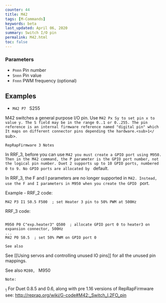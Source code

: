 ```yaml
---
counter: 44
title: M42
tags: [M-Commands] 
keywords: beta 
last_updated: April 06, 2020 
summary: Switch I/O pin 
permalink: M42.html
toc: false 
---
```



### Parameters

* `Pnnn` Pin number
* `Snnn` Pin value
* `Fnnn` PWM frequency (optional)

## Examples

* ` M42 P7  ` S255

M42 switches a general purpose I/O pin. Use ` M42 Px Sy to set pin x to value y. The S field may be in the range 0..1 or 0..255. The pin reference is an internal firmware reference named "digital pin" which It maps on different connector pins depending the hardware.<sub>1</ ` sub>.

`RepRapFirmware 3 Notes`

In RRF_3, before you can use ` M42 you must create a GPIO port using M950. Then in the M42 command, the P parameter is the GPIO port number, not the logical pin number. Duet 2 supports up to 10 GPIO ports, numbered 0 to 9. No GPIO ports are allocated by  ` default.

In RRF_3, the F and I parameters are no longer supported in ` M42. Instead, use the F and I parameters in M950 when you create the GPIO  ` port.

Example - RRF_2 code:

```
M42 P3 I1 S0.5 F500  ; set Heater 3 pin to 50% PWM at 500Hz
```

RRF_3 code:

```

M950 P0 C"exp.heater3" Q500  ; allocate GPIO port 0 to heater3 on expansion connector, 500Hz
...
M42 P0 S0.5  ; set 50% PWM on GPIO port 0

```

`See also`

See  [[Using servos and controlling unused IO pins]] for all the unused pin mappings.

See also ` M280,  ` M950

`Note:`

<sub>1</sub> For Duet 0.8.5 and 0.6, along with pre 1.16 versions of RepRapFirmware see: http://reprap.org/wiki/G-code#M42:_Switch_I.2FO_pin

